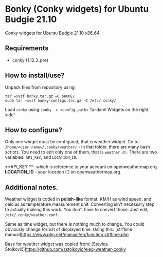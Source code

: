 # Bonky (Conky widgets) for Ubuntu Budgie 21.10
Conky widgets for Ubuntu Budgie 21.10 x86_64.

## Requirements
- conky (1.12.3_pre)

## How to install/use?

Unpack files from repository using:

    tar –xvzf bonky.tar.gz –C $HOME/
    sudo tar –xvzf bonky-configs.tar.gz –C /etc/.conky/

Load `conky` using `conky -c <config_path>`
Ta-dam! Widgets on the right side!

## How to configure?
Only one widget must be configured, that is weather widget.
Go to: `/home/<user name>/.conky/weather/` - in that folder, there are many bash scripts. You need to edit only one of them, that is `weather.sh`.
There are two variables: `API_KEY`, and `LOCATION_ID`.

**API_KEY **- which is reference to your account on openweathermap.org.
**LOCATION_ID** - your location ID on openweathermap.org.

## Additional notes.
Weather widget is coded in **polish-like** format. KM/H as wind speed, and celcius as temperature measurement unit.
Converting isn't necessary step to actually making this work. You don't have to convert those.
Just edit, `/etc/.conky/weather.conf`.

Same as time widget, but there is nothing much to change.
You could obviously change format of displayed time.
Using this: [strftime manual]https://www.php.net/manual/en/function.strftime.php

Base for weather widget was copied from: [Stevica Stojković]https://github.com/sstojkovic/eleg-weather-conky
